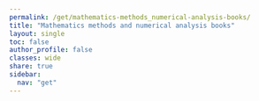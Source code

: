 ```yaml
---
permalink: /get/mathematics-methods_numerical-analysis-books/
title: "Mathematics methods and numerical analysis books"
layout: single
toc: false
author_profile: false
classes: wide
share: true
sidebar:
  nav: "get"
---
```


